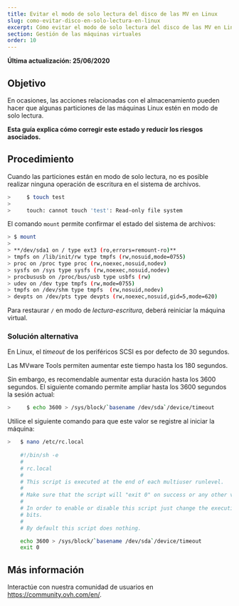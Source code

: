 ```yaml
---
title: Evitar el modo de solo lectura del disco de las MV en Linux
slug: como-evitar-disco-en-solo-lectura-en-linux
excerpt: Cómo evitar el modo de solo lectura del disco de las MV en Linux
section: Gestión de las máquinas virtuales
order: 10
---
```


**Última actualización: 25/06/2020**

## Objetivo

En ocasiones, las acciones relacionadas con el almacenamiento pueden hacer que algunas particiones de las máquinas Linux estén en modo de solo lectura.

**Esta guía explica cómo corregir este estado y reducir los riesgos asociados.**


## Procedimiento

Cuando las particiones están en modo de solo lectura, no es posible realizar ninguna operación de escritura en el sistema de archivos.

```sh
>     $ touch test
>
>     touch: cannot touch 'test': Read-only file system
```

El comando `mount` permite confirmar el estado del sistema de archivos:

```sh
> $ mount
>
> **/dev/sda1 on / type ext3 (ro,errors=remount-ro)**
> tmpfs on /lib/init/rw type tmpfs (rw,nosuid,mode=0755)
> proc on /proc type proc (rw,noexec,nosuid,nodev)
> sysfs on /sys type sysfs (rw,noexec,nosuid,nodev)
> procbususb on /proc/bus/usb type usbfs (rw)
> udev on /dev type tmpfs (rw,mode=0755)
> tmpfs on /dev/shm type tmpfs  (rw,nosuid,nodev)
> devpts on /dev/pts type devpts (rw,noexec,nosuid,gid=5,mode=620)
```

Para restaurar `/` en modo de *lectura-escritura*, deberá reiniciar la máquina virtual.

### Solución alternativa

En Linux, el *timeout* de los periféricos SCSI es por defecto de 30 segundos.

Las MVware Tools permiten aumentar este tiempo hasta los 180 segundos.

Sin embargo, es recomendable aumentar esta duración hasta los 3600 segundos. El siguiente comando permite ampliar hasta los 3600 segundos la sesión actual:

```sh
>     $ echo 3600 > /sys/block/`basename /dev/sda`/device/timeout
```

Utilice el siguiente comando para que este valor se registre al iniciar la máquina:

```sh
>   $ nano /etc/rc.local 
	
	#!/bin/sh -e
	#
	# rc.local
	#
	# This script is executed at the end of each multiuser runlevel.
	#
	# Make sure that the script will "exit 0" on success or any other value on error.
	#
	# In order to enable or disable this script just change the execution
	# bits.
	#
	# By default this script does nothing.

	echo 3600 > /sys/block/`basename /dev/sda`/device/timeout
	exit 0
```

## Más información

Interactúe con nuestra comunidad de usuarios en <https://community.ovh.com/en/>.
